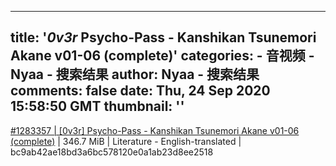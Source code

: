 
---
title: '_0v3r_ Psycho-Pass - Kanshikan Tsunemori Akane v01-06 (complete)'
categories: 
    - 音视频
    - Nyaa - 搜索结果
author: Nyaa - 搜索结果
comments: false
date: Thu, 24 Sep 2020 15:58:50 GMT
thumbnail: ''
---

<div>   
<a href="https://nyaa.si/view/1283357">#1283357 | [0v3r] Psycho-Pass - Kanshikan Tsunemori Akane v01-06 (complete)</a> | 346.7 MiB | Literature - English-translated | bc9ab42ae18bd3a6bc578120e0a1ab23d8ee2518  
</div>
            